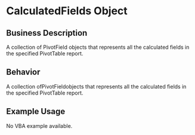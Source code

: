 # CalculatedFields Object

## Business Description
A collection of PivotField objects that represents all the calculated fields in the specified PivotTable report.

## Behavior
A collection ofPivotFieldobjects that represents all the calculated fields in the specified PivotTable report.

## Example Usage
No VBA example available.